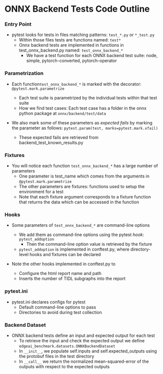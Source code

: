 # ONNX Backend Tests Code Outline

### Entry Point
- pytest looks for tests in files matching patterns: `test_*.py` or `*_test.py`
	- Within those files tests are functions named: `test*`
	- Onnx backend tests are implemented in functions in test_onnx_backend.py named: `test_onnx_backend_*`
		- We have a test function for each ONNX backend test suite: node, simple, pytorch-converted, pytorch-operator

### Parametrization
- Each function`test_onnx_backend_*` is marked with the decorator: `@pytest.mark.parametrize`
	- Each test suite is parametrized by the individual tests within that test suite
	- How we find test cases: Each test case has a folder in the onnx python package at `onnx/backend/test/data` 

- We also mark some of these parameters as *expected fails* by marking the parameter as follows: `pytest.param(test, marks=pytest.mark.xfail)`
	- These expected fails are retrieved from backend_test_known_results.py

### Fixtures
- You will notice each function `test_onnx_backend_*` has a large number of parameters
	- One parameter is test_name which comes from the arguments in `@pytest.mark.parametrize`
	- The other parameters are fixtures: functions used to setup the environment for a test
	- Note that each fixture argument corresponds to a fixture function that returns the data which can be accessed in the function

### Hooks
- Some parameters of `test_onnx_backend_*` are command-line options
	- We add them as command-line options using the pytest *hook*: `pytest_addoption`
		- Then the command-line option value is retrieved by the fixture
	- `pytest_addoption` is implemented in conftest.py, where directory-level hooks and fixtures can be declared

- Note the other hooks implemented in conftest.py to 
	- Configure the html report name and path 
	- Inserts the number of TIDL subgraphs into the report

### pytest.ini
- pytest.ini declares configs for pytest
	- Default command-line options to pass
	- Directories to avoid during test collection

### Backend Dataset

- ONNX backend tests define an input and expected output for each test
	- To retrieve the input and check the expected output we define `edgeai_benchmark.datasets.ONNXBackendDataset`
	- In `__init__`, we populate self.inputs and self.expected_outputs using the protobuf files in the test directory
	- In `__call__` we return the normalized mean-squared-error of the outputs with respect to the expected outputs